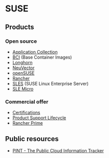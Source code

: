 # SUSE

## Products

### Open source

* [Application Collection](application-collection.md)
* [BCI](bci.md) (Base Container Images)
* [Longhorn](longhorn.md)
* [NeuVector](neuvector.md)
* [openSUSE](opensuse.md)
* [Rancher](rancher.md)
* [SLES](sles.md) (SUSE Linux Enterprise Server)
* [SLE Micro](sle-micro.md)

### Commercial offer

* [Certifications](https://www.suse.com/support/security/certifications/)
* [Product Support Lifecycle](https://www.suse.com/lifecycle/)
* [Rancher Prime](rancher-prime.md)

## Public resources

* [PINT - The Public Cloud Information Tracker](https://pint.suse.com/)
